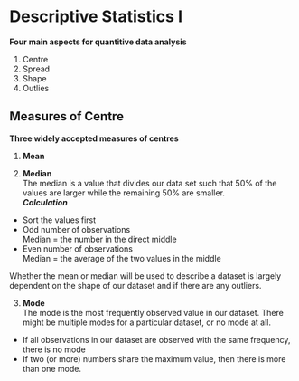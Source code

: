 # Descriptive Statistics I

**Four main aspects for quantitive data analysis**
1. Centre
2. Spread
3. Shape
4. Outlies

## Measures of Centre
**Three widely accepted measures of centres**
1. **Mean**

2. **Median** \
The median is a value that divides our data set such that 50% of the values are larger while the remaining 50% are smaller. \
 **_Calculation_**
 * Sort the values first
 * Odd number of observations \
 Median = the number in the direct middle
 * Even number of observations \
 Median = the average of the two values in the middle
 
 Whether the mean or median will be used to describe a dataset is largely dependent on the shape of our dataset and if there are any outliers.

3. **Mode** \
The mode is the most frequently observed value in our dataset. There might be multiple modes for a particular dataset, or no mode at all.
 * If all observations in our dataset are observed with the same frequency, there is no mode
 * If two (or more) numbers share the maximum value, then there is more than one mode.
